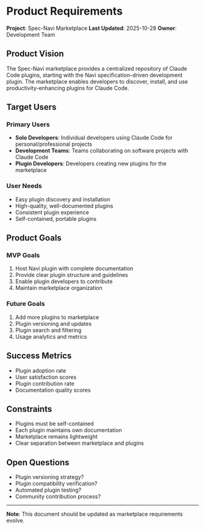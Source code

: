 # Product Requirements

**Project**: Spec-Navi Marketplace
**Last Updated**: 2025-10-28
**Owner**: Development Team

## Product Vision

The Spec-Navi marketplace provides a centralized repository of Claude Code plugins, starting with the Navi specification-driven development plugin. The marketplace enables developers to discover, install, and use productivity-enhancing plugins for Claude Code.

## Target Users

### Primary Users
- **Solo Developers**: Individual developers using Claude Code for personal/professional projects
- **Development Teams**: Teams collaborating on software projects with Claude Code
- **Plugin Developers**: Developers creating new plugins for the marketplace

### User Needs
- Easy plugin discovery and installation
- High-quality, well-documented plugins
- Consistent plugin experience
- Self-contained, portable plugins

## Product Goals

### MVP Goals
1. Host Navi plugin with complete documentation
2. Provide clear plugin structure and guidelines
3. Enable plugin developers to contribute
4. Maintain marketplace organization

### Future Goals
1. Add more plugins to marketplace
2. Plugin versioning and updates
3. Plugin search and filtering
4. Usage analytics and metrics

## Success Metrics

- Plugin adoption rate
- User satisfaction scores
- Plugin contribution rate
- Documentation quality scores

## Constraints

- Plugins must be self-contained
- Each plugin maintains own documentation
- Marketplace remains lightweight
- Clear separation between marketplace and plugins

## Open Questions

- Plugin versioning strategy?
- Plugin compatibility verification?
- Automated plugin testing?
- Community contribution process?

---

**Note**: This document should be updated as marketplace requirements evolve.
